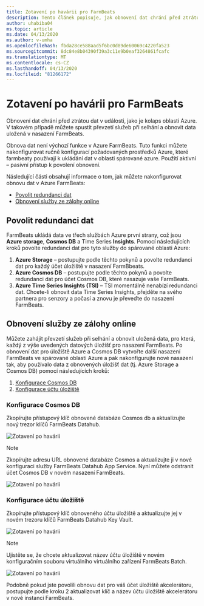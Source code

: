 ```yaml
---
title: Zotavení po havárii pro FarmBeats
description: Tento článek popisuje, jak obnovení dat chrání před ztrátou dat.
author: uhabiba04
ms.topic: article
ms.date: 04/13/2020
ms.author: v-umha
ms.openlocfilehash: fbda28ce588aad5f6bc0d89de60069c4220fa523
ms.sourcegitcommit: 8dc84e8b04390f39a3c11e9b0eaf3264861fcafc
ms.translationtype: MT
ms.contentlocale: cs-CZ
ms.lasthandoff: 04/13/2020
ms.locfileid: "81266172"
---
```

# <a name="disaster-recovery-for-farmbeats"></a>Zotavení po havárii pro FarmBeats

Obnovení dat chrání před ztrátou dat v události, jako je kolaps oblasti Azure. V takovém případě můžete spustit převzetí služeb při selhání a obnovit data uložená v nasazení FarmBeats.

Obnova dat není výchozí funkce v Azure FarmBeats. Tuto funkci můžete nakonfigurovat ručně konfigurací požadovaných prostředků Azure, které farmbeaty používají k ukládání dat v oblasti spárované azure. Použití aktivní – pasivní přístup k povolení obnovení.

Následující části obsahují informace o tom, jak můžete nakonfigurovat obnovu dat v Azure FarmBeats:

- [Povolit redundanci dat](#enable-data-redundancy)
- [Obnovení služby ze zálohy online](#restore-service-from-online-backup)


## <a name="enable-data-redundancy"></a>Povolit redundanci dat

FarmBeats ukládá data ve třech službách Azure první strany, což jsou **Azure storage**, **Cosmos DB** a Time Series **Insights**. Pomocí následujících kroků povolte redundanci dat pro tyto služby do spárované oblasti Azure:

1.  **Azure Storage** – postupujte podle těchto pokynů a povolte redundanci dat pro každý účet úložiště v nasazení FarmBbeats.
2.  **Azure Cosmos DB** – postupujte podle těchto pokynů a povolte redundanci dat pro účet Cosmos DB, které nasazuje vaše FarmBeats.
3.  **Azure Time Series Insights (TSI)** – TSI momentálně nenabízí redundanci dat. Chcete-li obnovit data Time Series Insights, přejděte na svého partnera pro senzory a počasí a znovu je převeďte do nasazení FarmBeats.

## <a name="restore-service-from-online-backup"></a>Obnovení služby ze zálohy online

Můžete zahájit převzetí služeb při selhání a obnovit uložená data, pro která, každý z výše uvedených datových úložišť pro nasazení FarmBeats. Po obnovení dat pro úložiště Azure a Cosmos DB vytvořte další nasazení FarmBeats ve spárované oblasti Azure a pak nakonfigurujte nové nasazení tak, aby používalo data z obnovených úložišť dat (tj. Azure Storage a Cosmos DB) pomocí následujících kroků:

1. [Konfigurace Cosmos DB](#configure-cosmos-db)
2. [Konfigurace účtu úložiště](#configure-storage-account)


### <a name="configure-cosmos-db"></a>Konfigurace Cosmos DB

Zkopírujte přístupový klíč obnovené databáze Cosmos db a aktualizujte nový trezor klíčů FarmBeats Datahub.


  ![Zotavení po havárii](./media/disaster-recovery-for-farmbeats/keyvault-secrets.png)

> [!NOTE]
> Zkopírujte adresu URL obnovené databáze Cosmos a aktualizujte ji v nové konfiguraci služby FarmBeats Datahub App Service. Nyní můžete odstranit účet Cosmos DB v novém nasazení FarmBeats.

  ![Zotavení po havárii](./media/disaster-recovery-for-farmbeats/northeu-ehub-api-configuration.png)

### <a name="configure-storage-account"></a>Konfigurace účtu úložiště

Zkopírujte přístupový klíč obnoveného účtu úložiště a aktualizujte jej v novém trezoru klíčů FarmBeats Datahub Key Vault.

![Zotavení po havárii](./media/disaster-recovery-for-farmbeats/keyvault-7udqm-secrets.png)

>[!NOTE]
> Ujistěte se, že chcete aktualizovat název účtu úložiště v novém konfiguračním souboru virtuálního virtuálního zařízení FarmBeats Batch.

![Zotavení po havárii](./media/disaster-recovery-for-farmbeats/batch-prep-files.png)

Podobně pokud jste povolili obnovu dat pro váš účet úložiště akcelerátoru, postupujte podle kroku 2 aktualizovat klíč a název účtu úložiště akcelerátoru v nové instanci FarmBeats.
